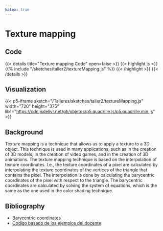 ```yaml
---
katex: true
---
```

# Texture mapping
## Code
{{< details title="Texture mapping Code" open=false >}}
{{< highlight js >}}
{{% include "/sketches/taller2/textureMapping.js" %}}
{{< /highlight >}}
{{< /details >}}
## Visualization
{{< p5-iframe sketch="/Talleres/sketches/taller2/textureMapping.js" width="720" height="375" lib1="https://cdn.jsdelivr.net/gh/objetos/p5.quadrille.js/p5.quadrille.min.js" >}}

## Background
Texture mapping is a technique that allows us to apply a texture to a 3D object. This technique is used in many applications, such as in the creation of 3D models, in the creation of video games, and in the creation of 3D animations. The texture mapping technique is based on the interpolation of texture coordinates. I.e., the texture coordinates of a pixel are calculated by interpolating the texture coordinates of the vertices of the triangle that contains the pixel. The interpolation is done by calculating the barycentric coordinates of the pixel with respect to the triangle. The barycentric coordinates are calculated by solving the system of equations, which is the same as the one used in the color shading technique.

## Bibliography
- [Barycentric coordinates](https://en.wikipedia.org/wiki/Barycentric_coordinate_system)
- [Codigo basado de los ejemplos del docente](https://github.com/objetos/p5.quadrille.js/tree/main/examples/raster) 